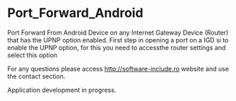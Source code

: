 Port_Forward_Android
====================

Port Forward From Android Device on any Internet Gateway Device (Router) that has the UPNP option enabled.
First step in opening a port on a IGD si to enable the UPNP option, for this you need to accessthe router settings and select this option

For any questions please access http://software-include.ro website and use the contact section.

Application development in progress.
